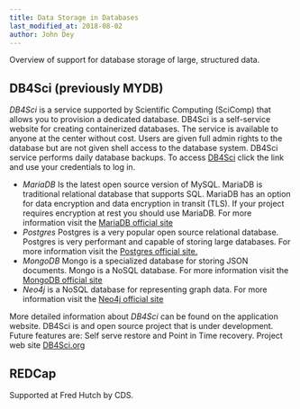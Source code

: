 ```yaml
---
title: Data Storage in Databases
last_modified_at: 2018-08-02
author: John Dey
---
```



Overview of support for database storage of large, structured data.

## DB4Sci  (previously MYDB)
_DB4Sci_ is a service supported by Scientific Computing (SciComp) that allows you to provision a dedicated database.  DB4Sci is a self-service website for creating containerized databases. The service is available to anyone at
the center without cost. Users are given full admin rights to the database
but are not given shell access to the database system. DB4Sci service performs
daily database backups. 
To access [DB4Sci](https://mydb.fredhutch.org/login) click the link and use your credentials to log in.

- _MariaDB_ Is the latest open source version of MySQL. MariaDB is traditional
relational database that supports SQL. MariaDB has an option
for data encryption and data encryption in transit (TLS).  If your project
requires encryption at rest you should use MariaDB. For more information
visit the [MariaDB official site](https://mariadb.org/)
- _Postgres_ Postgres is a very popular open source relational database.
Postgres is very performant and capable of storing large databases. For more information
visit the [Postgres official site.](https://www.postgresql.org)
- _MongoDB_ Mongo is a specialized database for storing JSON documents. Mongo
is a NoSQL database. For more information
visit the [MongoDB official site](https://mongodb.org)
- _Neo4j_ is a NoSQL database for representing graph data. For more information
visit the [Neo4j official site](https://neo4j.com)

More detailed information about _DB4Sci_ can be found on the application
website. DB4Sci is and open source project that is under development.
Future features are: Self serve restore
and Point in Time recovery. Project web site [DB4Sci.org](https://db4sci.org) 

## REDCap
Supported at Fred Hutch by CDS.  
